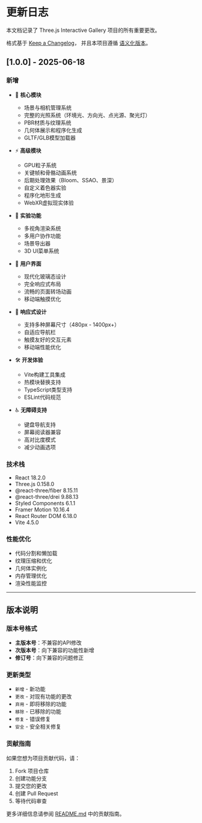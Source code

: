 # 更新日志

本文档记录了 Three.js Interactive Gallery 项目的所有重要更改。

格式基于 [Keep a Changelog](https://keepachangelog.com/zh-CN/1.0.0/)，
并且本项目遵循 [语义化版本](https://semver.org/lang/zh-CN/)。


## [1.0.0] - 2025-06-18

### 新增
- 🎯 **核心模块**
  - 场景与相机管理系统
  - 完整的光照系统（环境光、方向光、点光源、聚光灯）
  - PBR材质与纹理系统
  - 几何体展示和程序化生成
  - GLTF/GLB模型加载器

- ⚡ **高级模块**
  - GPU粒子系统
  - 关键帧和骨骼动画系统
  - 后期处理效果（Bloom、SSAO、景深）
  - 自定义着色器实验
  - 程序化地形生成
  - WebXR虚拟现实体验

- 🔬 **实验功能**
  - 多视角渲染系统
  - 多用户协作功能
  - 场景导出器
  - 3D UI菜单系统

- 🎨 **用户界面**
  - 现代化玻璃态设计
  - 完全响应式布局
  - 流畅的页面转场动画
  - 移动端触摸优化

- 📱 **响应式设计**
  - 支持多种屏幕尺寸（480px - 1400px+）
  - 自适应导航栏
  - 触摸友好的交互元素
  - 移动端性能优化

- 🛠️ **开发体验**
  - Vite构建工具集成
  - 热模块替换支持
  - TypeScript类型支持
  - ESLint代码规范

- ♿ **无障碍支持**
  - 键盘导航支持
  - 屏幕阅读器兼容
  - 高对比度模式
  - 减少动画选项

### 技术栈
- React 18.2.0
- Three.js 0.158.0
- @react-three/fiber 8.15.11
- @react-three/drei 9.88.13
- Styled Components 6.1.1
- Framer Motion 10.16.4
- React Router DOM 6.18.0
- Vite 4.5.0

### 性能优化
- 代码分割和懒加载
- 纹理压缩和优化
- 几何体实例化
- 内存管理优化
- 渲染性能监控

---

## 版本说明

### 版本号格式
- **主版本号**：不兼容的API修改
- **次版本号**：向下兼容的功能性新增
- **修订号**：向下兼容的问题修正

### 更新类型
- `新增` - 新功能
- `更改` - 对现有功能的更改
- `弃用` - 即将移除的功能
- `移除` - 已移除的功能
- `修复` - 错误修复
- `安全` - 安全相关修复

### 贡献指南
如果您想为项目贡献代码，请：
1. Fork 项目仓库
2. 创建功能分支
3. 提交您的更改
4. 创建 Pull Request
5. 等待代码审查

更多详细信息请参阅 [README.md](README.md) 中的贡献指南。
